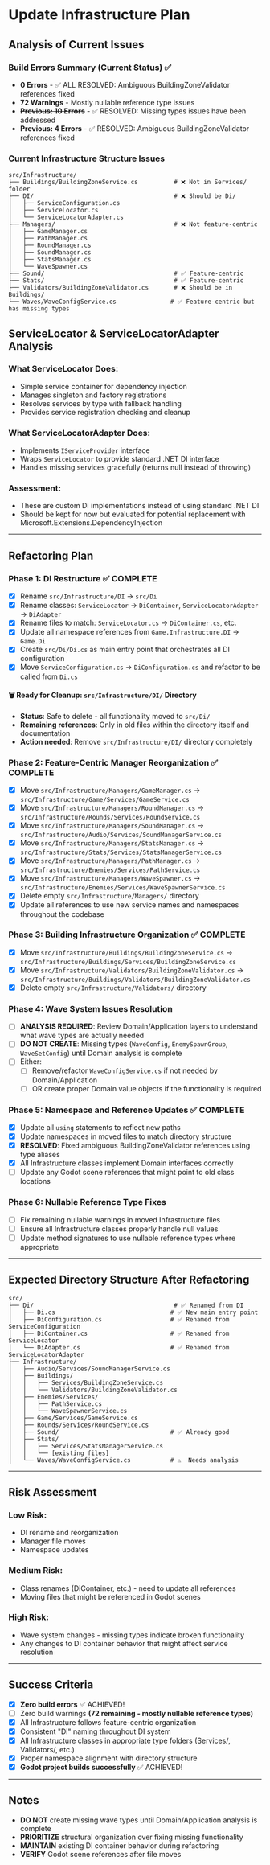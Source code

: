 # Update Infrastructure Plan

## Analysis of Current Issues

### Build Errors Summary (Current Status) ✅
- **0 Errors** - ✅ ALL RESOLVED: Ambiguous BuildingZoneValidator references fixed
- **72 Warnings** - Mostly nullable reference type issues
- ~~**Previous: 10 Errors**~~ - ✅ RESOLVED: Missing types issues have been addressed
- ~~**Previous: 4 Errors**~~ - ✅ RESOLVED: Ambiguous BuildingZoneValidator references fixed

### Current Infrastructure Structure Issues
```
src/Infrastructure/
├── Buildings/BuildingZoneService.cs          # ❌ Not in Services/ folder
├── DI/                                       # ❌ Should be Di/
│   ├── ServiceConfiguration.cs
│   ├── ServiceLocator.cs
│   └── ServiceLocatorAdapter.cs
├── Managers/                                 # ❌ Not feature-centric
│   ├── GameManager.cs
│   ├── PathManager.cs
│   ├── RoundManager.cs
│   ├── SoundManager.cs
│   ├── StatsManager.cs
│   └── WaveSpawner.cs
├── Sound/                                    # ✅ Feature-centric
├── Stats/                                    # ✅ Feature-centric
├── Validators/BuildingZoneValidator.cs       # ❌ Should be in Buildings/
└── Waves/WaveConfigService.cs               # ✅ Feature-centric but has missing types
```

## ServiceLocator & ServiceLocatorAdapter Analysis

### What ServiceLocator Does:
- Simple service container for dependency injection
- Manages singleton and factory registrations
- Resolves services by type with fallback handling
- Provides service registration checking and cleanup

### What ServiceLocatorAdapter Does:
- Implements `IServiceProvider` interface
- Wraps `ServiceLocator` to provide standard .NET DI interface
- Handles missing services gracefully (returns null instead of throwing)

### Assessment:
- These are custom DI implementations instead of using standard .NET DI
- Should be kept for now but evaluated for potential replacement with Microsoft.Extensions.DependencyInjection

---

## Refactoring Plan

### Phase 1: DI Restructure ✅ COMPLETE
- [x] Rename `src/Infrastructure/DI` → `src/Di`
- [x] Rename classes: `ServiceLocator` → `DiContainer`, `ServiceLocatorAdapter` → `DiAdapter`
- [x] Rename files to match: `ServiceLocator.cs` → `DiContainer.cs`, etc.
- [x] Update all namespace references from `Game.Infrastructure.DI` → `Game.Di`
- [x] Create `src/Di/Di.cs` as main entry point that orchestrates all DI configuration
- [x] Move `ServiceConfiguration.cs` → `DiConfiguration.cs` and refactor to be called from `Di.cs`

#### 🗑️ Ready for Cleanup: `src/Infrastructure/DI/` Directory
- **Status**: Safe to delete - all functionality moved to `src/Di/`
- **Remaining references**: Only in old files within the directory itself and documentation
- **Action needed**: Remove `src/Infrastructure/DI/` directory completely

### Phase 2: Feature-Centric Manager Reorganization ✅ COMPLETE
- [x] Move `src/Infrastructure/Managers/GameManager.cs` → `src/Infrastructure/Game/Services/GameService.cs`
- [x] Move `src/Infrastructure/Managers/RoundManager.cs` → `src/Infrastructure/Rounds/Services/RoundService.cs`
- [x] Move `src/Infrastructure/Managers/SoundManager.cs` → `src/Infrastructure/Audio/Services/SoundManagerService.cs`
- [x] Move `src/Infrastructure/Managers/StatsManager.cs` → `src/Infrastructure/Stats/Services/StatsManagerService.cs`
- [x] Move `src/Infrastructure/Managers/PathManager.cs` → `src/Infrastructure/Enemies/Services/PathService.cs`
- [x] Move `src/Infrastructure/Managers/WaveSpawner.cs` → `src/Infrastructure/Enemies/Services/WaveSpawnerService.cs`
- [x] Delete empty `src/Infrastructure/Managers/` directory
- [x] Update all references to use new service names and namespaces throughout the codebase

### Phase 3: Building Infrastructure Organization ✅ COMPLETE
- [x] Move `src/Infrastructure/Buildings/BuildingZoneService.cs` → `src/Infrastructure/Buildings/Services/BuildingZoneService.cs`
- [x] Move `src/Infrastructure/Validators/BuildingZoneValidator.cs` → `src/Infrastructure/Buildings/Validators/BuildingZoneValidator.cs`
- [x] Delete empty `src/Infrastructure/Validators/` directory

### Phase 4: Wave System Issues Resolution
- [ ] **ANALYSIS REQUIRED**: Review Domain/Application layers to understand what wave types are actually needed
- [ ] **DO NOT CREATE**: Missing types (`WaveConfig`, `EnemySpawnGroup`, `WaveSetConfig`) until Domain analysis is complete
- [ ] Either:
  - [ ] Remove/refactor `WaveConfigService.cs` if not needed by Domain/Application
  - [ ] OR create proper Domain value objects if the functionality is required

### Phase 5: Namespace and Reference Updates ✅ COMPLETE
- [x] Update all `using` statements to reflect new paths
- [x] Update namespaces in moved files to match directory structure
- [x] **RESOLVED**: Fixed ambiguous BuildingZoneValidator references using type aliases
- [x] All Infrastructure classes implement Domain interfaces correctly
- [ ] Update any Godot scene references that might point to old class locations

### Phase 6: Nullable Reference Type Fixes
- [ ] Fix remaining nullable warnings in moved Infrastructure files
- [ ] Ensure all Infrastructure classes properly handle null values
- [ ] Update method signatures to use nullable reference types where appropriate

---

## Expected Directory Structure After Refactoring

```
src/
├── Di/                                       # ✅ Renamed from DI
│   ├── Di.cs                                # ✅ New main entry point
│   ├── DiConfiguration.cs                   # ✅ Renamed from ServiceConfiguration
│   ├── DiContainer.cs                       # ✅ Renamed from ServiceLocator
│   └── DiAdapter.cs                         # ✅ Renamed from ServiceLocatorAdapter
├── Infrastructure/
│   ├── Audio/Services/SoundManagerService.cs
│   ├── Buildings/
│   │   ├── Services/BuildingZoneService.cs
│   │   └── Validators/BuildingZoneValidator.cs
│   ├── Enemies/Services/
│   │   ├── PathService.cs
│   │   └── WaveSpawnerService.cs
│   ├── Game/Services/GameService.cs
│   ├── Rounds/Services/RoundService.cs
│   ├── Sound/                               # ✅ Already good
│   ├── Stats/
│   │   ├── Services/StatsManagerService.cs
│   │   └── [existing files]
│   └── Waves/WaveConfigService.cs           # ⚠️  Needs analysis
```

---

## Risk Assessment

### Low Risk:
- DI rename and reorganization
- Manager file moves
- Namespace updates

### Medium Risk:
- Class renames (DiContainer, etc.) - need to update all references
- Moving files that might be referenced in Godot scenes

### High Risk:
- Wave system changes - missing types indicate broken functionality
- Any changes to DI container behavior that might affect service resolution

---

## Success Criteria

- [x] **Zero build errors** ✅ ACHIEVED!
- [ ] Zero build warnings **(72 remaining - mostly nullable reference types)**
- [x] All Infrastructure follows feature-centric organization
- [x] Consistent "Di" naming throughout DI system
- [x] All Infrastructure classes in appropriate type folders (Services/, Validators/, etc.)
- [x] Proper namespace alignment with directory structure
- [x] **Godot project builds successfully** ✅ ACHIEVED!

---

## Notes

- **DO NOT** create missing wave types until Domain/Application analysis is complete
- **PRIORITIZE** structural organization over fixing missing functionality
- **MAINTAIN** existing DI container behavior during refactoring
- **VERIFY** Godot scene references after file moves
